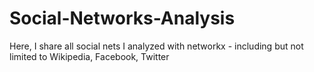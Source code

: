 # Social-Networks-Analysis
Here, I share all social nets I analyzed with networkx - including but not limited to Wikipedia, Facebook, Twitter
